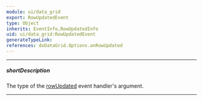 ```yaml
---
module: ui/data_grid
export: RowUpdatedEvent
type: Object
inherits: EventInfo,RowUpdatedInfo
uid: ui/data_grid:RowUpdatedEvent
generateTypeLink: 
references: dxDataGrid.Options.onRowUpdated
---
```

---
##### shortDescription
The type of the [rowUpdated]({basewidgetpath}/Events/#rowUpdated) event handler's argument.

---
<!-- Description goes here -->